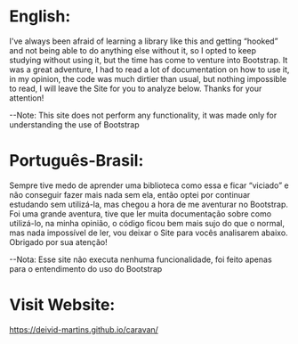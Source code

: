 # English:
I've always been afraid of learning a library like this and getting “hooked” and not being able to do anything else without it,
so I opted to keep studying without using it, but the time has come to venture into Bootstrap. It was a great adventure,
I had to read a lot of documentation on how to use it, in my opinion, the code was much dirtier than usual, but nothing impossible to read,
I will leave the Site for you to analyze below. Thanks for your attention!

--Note: This site does not perform any functionality, it was made only for understanding the use of Bootstrap


# Português-Brasil:
Sempre tive medo de aprender uma biblioteca como essa e ficar “viciado” e não conseguir fazer mais nada sem ela, então optei por continuar 
estudando sem utilizá-la, mas chegou a hora de me aventurar no Bootstrap. Foi uma grande aventura, tive que ler muita documentação sobre como
utilizá-lo, na minha opinião, o código ficou bem mais sujo do que o normal, mas nada impossível de ler, vou deixar
o Site para vocês analisarem abaixo. Obrigado por sua atenção!

--Nota: Esse site não executa nenhuma funcionalidade, foi feito apenas para o entendimento do uso do Bootstrap

# Visit Website:
https://deivid-martins.github.io/caravan/

